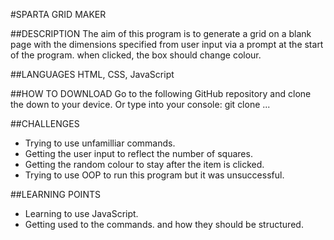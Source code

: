 #SPARTA GRID MAKER

##DESCRIPTION
The aim of this program is to generate a grid on a blank page with the dimensions specified from user input via a prompt at the start of the program. when clicked, the box should change colour.

##LANGUAGES
HTML, CSS, JavaScript

##HOW TO DOWNLOAD
Go to the following GitHub repository and clone the down to your device. Or type into your console:
git clone ...

##CHALLENGES

* Trying to use unfamilliar commands.
* Getting the user input to reflect the number of squares.
* Getting the random colour to stay after the item is clicked.
* Trying to use OOP to run this program but it was unsuccessful.

##LEARNING POINTS

* Learning to use JavaScript.
* Getting used to the commands. and how they should be structured.
